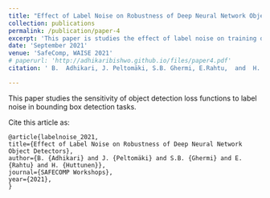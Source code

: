 ```yaml
---
title: "Effect of Label Noise on Robustness of Deep Neural Network Object Detectors"
collection: publications
permalink: /publication/paper-4
excerpt: 'This paper is studies the effect of label noise on training dataset for deep learning object class detectors.'
date: 'September 2021'
venue: 'SafeComp, WAISE 2021'
# paperurl: 'http://adhikaribishwo.github.io/files/paper4.pdf'
citation: ' B.  Adhikari, J. Peltomäki, S.B. Ghermi, E.Rahtu,  and  H.  Huttunen,  “Effect of Label Noise on Robustness of Deep Neural Network Object Detectors”, in 40th International Conference on Computer Safety, Reliability and Security (SafeComp 2021) Workshops, Sept 2021'

---
```

This paper studies the sensitivity of object detection loss functions to label noise in bounding box detection tasks.

<!-- [Download paper here](http://adhikaribishwo.github.io/files/paper4.pdf) -->


<!-- More information coming soon ... -->

<!-- Recommended citation: Your Name, You. (2015). "Paper Title Number 4." <i>Journal 1</i>. 1(3). --> 

Cite this article as:

```
@article{labelnoise_2021,
title={Effect of Label Noise on Robustness of Deep Neural Network Object Detectors},
author={B. {Adhikari} and J. {Peltomäki} and S.B. {Ghermi} and E. {Rahtu} and H. {Huttunen}},
journal={SAFECOMP Workshops},
year={2021},
}
```